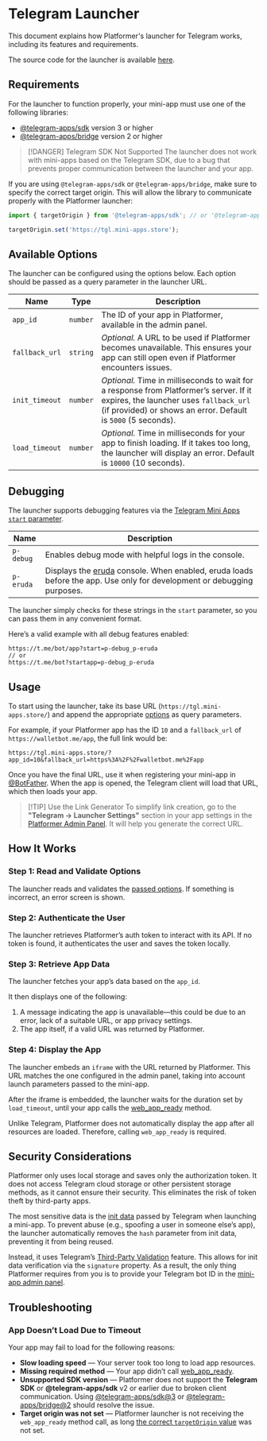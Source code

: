# Telegram Launcher

This document explains how Platformer's launcher for Telegram works, including its features and requirements.

The source code for the launcher is
available [here](https://github.com/platformer-hq/platformer-monorepo/tree/master/apps/telegram-launcher).

## Requirements

For the launcher to function properly, your mini-app must use one of the following libraries:

* [@telegram-apps/sdk](https://docs.telegram-mini-apps.com/packages/telegram-apps-sdk/3-x) version 3 or higher
* [@telegram-apps/bridge](https://docs.telegram-mini-apps.com/packages/telegram-apps-bridge/2-x) version 2 or higher

> [!DANGER] Telegram SDK Not Supported
> The launcher does not work with mini-apps based on the Telegram SDK, due to a bug that prevents proper communication
> between the launcher and your app.

If you are using `@telegram-apps/sdk` or `@telegram-apps/bridge`, make sure to specify the correct target origin. This
will allow the library to communicate properly with the Platformer launcher:

```ts
import { targetOrigin } from '@telegram-apps/sdk'; // or '@telegram-apps/bridge'

targetOrigin.set('https://tgl.mini-apps.store');
```

## Available Options

The launcher can be configured using the options below. Each option should be passed as a query parameter in the
launcher URL.

| Name           | Type     | Description                                                                                                                                                                                       |
|----------------|----------|---------------------------------------------------------------------------------------------------------------------------------------------------------------------------------------------------|
| `app_id`       | `number` | The ID of your app in Platformer, available in the admin panel.                                                                                                                                   |
| `fallback_url` | `string` | *Optional.* A URL to be used if Platformer becomes unavailable. This ensures your app can still open even if Platformer encounters issues.                                                        |
| `init_timeout` | `number` | *Optional.* Time in milliseconds to wait for a response from Platformer’s server. If it expires, the launcher uses `fallback_url` (if provided) or shows an error. Default is `5000` (5 seconds). |
| `load_timeout` | `number` | *Optional.* Time in milliseconds for your app to finish loading. If it takes too long, the launcher will display an error. Default is `10000` (10 seconds).                                       |

## Debugging

The launcher supports debugging features via the [Telegram Mini Apps
`start` parameter](https://docs.telegram-mini-apps.com/platform/start-parameter).

| Name      | Description                                                                                                                                             |
|-----------|---------------------------------------------------------------------------------------------------------------------------------------------------------|
| `p-debug` | Enables debug mode with helpful logs in the console.                                                                                                    |
| `p-eruda` | Displays the [eruda](http://npmjs.com/package/eruda) console. When enabled, eruda loads before the app. Use only for development or debugging purposes. |

The launcher simply checks for these strings in the `start` parameter, so you can pass them in any convenient format.

Here’s a valid example with all debug features enabled:

```
https://t.me/bot/app?start=p-debug_p-eruda
// or
https://t.me/bot?startapp=p-debug_p-eruda
```

## Usage

To start using the launcher, take its base URL (`https://tgl.mini-apps.store/`) and append the
appropriate [options](#available-options) as query parameters.

For example, if your Platformer app has the ID `10` and a `fallback_url` of `https://walletbot.me/app`, the full link
would be:

```
https://tgl.mini-apps.store/?app_id=10&fallback_url=https%3A%2F%2Fwalletbot.me%2Fapp
```

Once you have the final URL, use it when registering your mini-app in [@BotFather](https://t.me/botfather). When the app
is opened, the Telegram client will load that URL, which then loads your app.

> [!TIP] Use the Link Generator
> To simplify link creation, go to the **"Telegram → Launcher Settings"** section in your app settings in
> the [Platformer Admin Panel](https://t.me/platformer_robot/admin). It will help you generate the correct URL.

## How It Works

### Step 1: Read and Validate Options

The launcher reads and validates the [passed options](#available-options). If something is incorrect, an error screen is
shown.

### Step 2: Authenticate the User

The launcher retrieves Platformer’s auth token to interact with its API. If no token is found, it authenticates the user
and saves the token locally.

### Step 3: Retrieve App Data

The launcher fetches your app’s data based on the `app_id`.

It then displays one of the following:

1. A message indicating the app is unavailable—this could be due to an error, lack of a suitable URL, or app privacy
   settings.
2. The app itself, if a valid URL was returned by Platformer.

### Step 4: Display the App

The launcher embeds an `iframe` with the URL returned by Platformer. This URL matches the one configured in the admin
panel, taking into account launch parameters passed to the mini-app.

After the iframe is embedded, the launcher waits for the duration set by `load_timeout`, until your app calls
the [web\_app\_ready](https://docs.telegram-mini-apps.com/platform/methods#web-app-ready) method.

Unlike Telegram, Platformer does not automatically display the app after all resources are loaded. Therefore, calling
`web_app_ready` is required.

## Security Considerations

Platformer only uses local storage and saves only the authorization token. It does not access Telegram cloud storage or
other persistent storage methods, as it cannot ensure their security. This eliminates the risk of token theft by
third-party apps.

The most sensitive data is the [init data](https://docs.telegram-mini-apps.com/platform/init-data) passed by Telegram
when launching a mini-app. To prevent abuse (e.g., spoofing a user in someone else’s app), the launcher automatically
removes the `hash` parameter from init data, preventing it from being reused.

Instead, it uses
Telegram’s [Third-Party Validation](https://docs.telegram-mini-apps.com/platform/init-data#using-telegram-public-key)
feature. This allows for init data verification via the `signature` property. As a result, the only thing Platformer
requires from you is to provide your Telegram bot ID in the [mini-app admin panel](https://t.me/platformer_robot/admin).

## Troubleshooting

### App Doesn’t Load Due to Timeout

Your app may fail to load for the following reasons:

* **Slow loading speed** — Your server took too long to load app resources.
* **Missing required method** — Your app didn’t
  call [web\_app\_ready](https://docs.telegram-mini-apps.com/platform/methods#web-app-ready).
* **Unsupported SDK version** — Platformer does not support the **Telegram SDK** or **@telegram-apps/sdk** v2 or earlier
  due to broken client communication.
  Using [@telegram-apps/sdk@3](https://docs.telegram-mini-apps.com/packages/telegram-apps-sdk/3-x)
  or [@telegram-apps/bridge@2](https://docs.telegram-mini-apps.com/packages/telegram-apps-bridge/2-x) should resolve the
  issue.
* **Target origin was not set** — Platformer launcher is not receiving the `web_app_ready` method call, as
  long [the correct `targetOrigin` value](#requirements) was not set.
